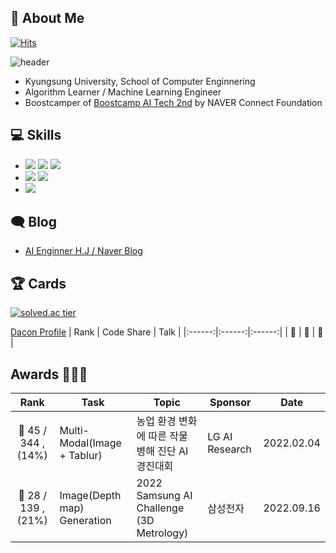 ## 👋 About Me

[![Hits](https://hits.seeyoufarm.com/api/count/incr/badge.svg?url=https%3A%2F%2Fgithub.com%2Fgkswns3708&count_bg=%2379C83D&title_bg=%23555555&icon=&icon_color=%23E7E7E7&title=hits&edge_flat=false)](https://hits.seeyoufarm.com)

![header](https://capsule-render.vercel.app/api?type=waving&color=timeGradient&height=240&section=header&text=Hi,%20I'm%20HanJun%20Choi%20🤗&fontSize=36&animation=fadeIn&fontAlignY=36)
- Kyungsung University, School of Computer Enginnering
- Algorithm Learner / Machine Learning Engineer
- Boostcamper of [Boostcamp AI Tech 2nd](https://boostcamp.connect.or.kr/about.html) by NAVER Connect Foundation

## 💻 Skills

- <img src="https://img.shields.io/badge/C-172B4D?style=flat&logo=C&logoColor=white"/> <img src="https://img.shields.io/badge/C++-1E88E5?style=flat&logo=C%2B%2B&logoColor=white"/> <img src="https://img.shields.io/badge/Python-3766AB?style=flat&logo=Python&logoColor=white"/>
- <img src="https://img.shields.io/badge/Pytorch-FF3232?style=flat&logo=Pytorch&logoColor=white"> <img src="https://img.shields.io/badge/Numpy-1E8449?style=flat&logo=Numpy&logoColor=white">
- <img src="https://img.shields.io/badge/Git-F05032?style=flat&logo=Git&logoColor=white"/>

## 🗨 Blog

- [AI Enginner H.J / Naver Blog](https://blog.naver.com/gkswns3708)
## 🏆 Cards

[![solved.ac tier](http://mazassumnida.wtf/api/v2/generate_badge?boj=gkswns3708)](https://solved.ac/gkswns3708)

[Dacon Profile](https://dacon.io/myprofile/423245/home)
| Rank | Code Share | Talk |
|:------:|:------:|:------:|
| 🥉 | 🥉 | 🥇 |

## Awards 🥇🥈🥉
| Rank | Task | Topic | Sponsor | Date |
|:------:|-------|------|---------|------|
|🥉 45 / 344 , (14%)  |  Multi-Modal(Image + Tablur)   | 농업 환경 변화에 따른 작물 병해 진단 AI 경진대회 | LG AI Research | 2022.02.04 |
|🥉 28 / 139 , (21%)  | Image(Depth map) Generation | 2022 Samsung AI Challenge (3D Metrology) | 삼성전자  | 2022.09.16 |
